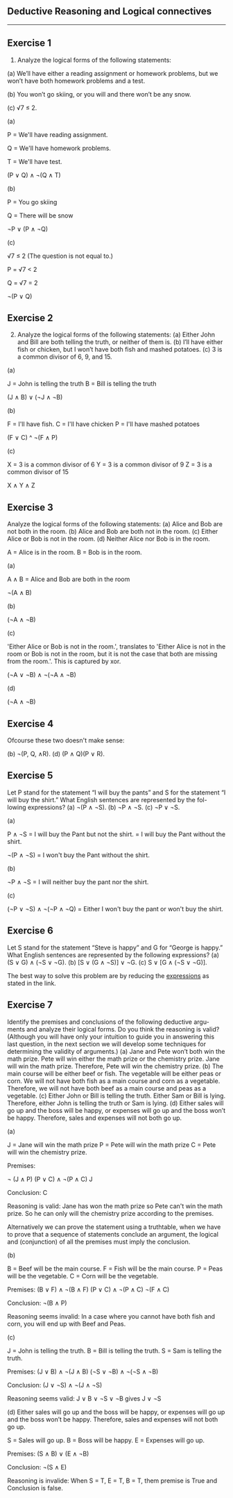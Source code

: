 Deductive Reasoning and Logical connectives
---------------------------------------------
---------------------------------------------

Exercise 1
-----------

1. Analyze the logical forms of the following statements:

(a) We’ll have either a reading assignment or homework problems, but we
won’t have both homework problems and a test.

(b) You won’t go skiing, or you will and there won’t be any snow.

(c) √7 ≤ 2.

(a)

P = We'll have reading assignment.

Q = We'll have homework problems.

T = We'll have test.

(P ∨ Q) ∧ ¬(Q ∧ T)

(b)

P = You go skiing

Q = There will be snow

¬P ∨ (P ∧ ¬Q)

(c)

√7 ≤ 2 (The question is not equal to.)

P = √7 < 2

Q = √7 = 2

¬(P ∨ Q)

Exercise 2
-----------

2. Analyze the logical forms of the following statements:
(a) Either John and Bill are both telling the truth, or neither of them is.
(b) I’ll have either fish or chicken, but I won’t have both fish and mashed
potatoes.
(c) 3 is a common divisor of 6, 9, and 15.

(a)

J = John is telling the truth
B = Bill is telling the truth

(J ∧ B) ∨ (¬J ∧ ¬B)

(b)

F = I'll have fish.
C = I'll have chicken
P = I'll have mashed potatoes

(F ∨ C) ^ ¬(F ∧ P)

(c)

X = 3 is a common divisor of 6
Y = 3 is a common divisor of 9
Z = 3 is a common divisor of 15

X ∧ Y ∧ Z

Exercise 3
-----------

Analyze the logical forms of the following statements:
(a) Alice and Bob are not both in the room.
(b) Alice and Bob are both not in the room.
(c) Either Alice or Bob is not in the room.
(d) Neither Alice nor Bob is in the room.

A = Alice is in the room.
B = Bob is in the room.

(a)

A ∧ B = Alice and Bob are both in the room

¬(A ∧ B)

(b)

(¬A ∧ ¬B)

(c)

'Either Alice or Bob is not in the room.', translates to 'Either Alice is not in the room or Bob is not in the room, but it is not the case that both are missing from the room.'. This is captured by xor.

(¬A ∨ ¬B) ∧ ¬(¬A ∧ ¬B)

(d)

(¬A ∧ ¬B)

Exercise 4
----------

Ofcourse these two doesn't make sense:

(b) ¬(P, Q, ∧R).
(d) (P ∧ Q)(P ∨ R).

Exercise 5
----------

Let P stand for the statement “I will buy the pants” and S for the statement
“I will buy the shirt.” What English sentences are represented by the fol-
lowing expressions?
(a) ¬(P ∧ ¬S).
(b) ¬P ∧ ¬S.
(c) ¬P ∨ ¬S.

(a)

P ∧ ¬S = I will buy the Pant but not the shirt.
       = I will buy the Pant without the shirt.

¬(P ∧ ¬S) = I won't buy the Pant without the shirt.

(b)

¬P ∧ ¬S = I will neither buy the pant nor the shirt.

(c)

(¬P ∨ ¬S) ∧ ¬(¬P ∧ ¬Q) = Either I won't buy the pant or won't buy the shirt.

Exercise 6
-----------

Let S stand for the statement “Steve is happy” and G for “George is happy.”
What English sentences are represented by the following expressions?
(a) (S ∨ G) ∧ (¬S ∨ ¬G).
(b) [S ∨ (G ∧ ¬S)] ∨ ¬G.
(c) S ∨ [G ∧ (¬S ∨ ¬G)].

The best way to solve this problem are by reducing the
[expressions](http://math.stackexchange.com/questions/885946/simplifying-ambiguous-statements)
as stated in the link.

Exercise 7
-----------

Identify the premises and conclusions of the following deductive argu-
ments and analyze their logical forms. Do you think the reasoning is valid?
(Although you will have only your intuition to guide you in answering
this last question, in the next section we will develop some techniques for
determining the validity of arguments.)
(a) Jane and Pete won’t both win the math prize. Pete will win either
the math prize or the chemistry prize. Jane will win the math prize.
Therefore, Pete will win the chemistry prize.
(b) The main course will be either beef or fish. The vegetable will be either
peas or corn. We will not have both fish as a main course and corn as a
vegetable. Therefore, we will not have both beef as a main course and
peas as a vegetable.
(c) Either John or Bill is telling the truth. Either Sam or Bill is lying.
Therefore, either John is telling the truth or Sam is lying.
(d) Either sales will go up and the boss will be happy, or expenses will go
up and the boss won’t be happy. Therefore, sales and expenses will not
both go up.

(a)

J = Jane will win the math prize
P = Pete will win the math prize
C = Pete will win the chemistry prize.

Premises:

¬ (J ∧ P)
(P ∨ C) ∧ ¬(P ∧ C)
J

Conclusion:
C

Reasoning is valid: Jane has won the math prize so Pete can't win the
math prize. So he can only will the chemistry prize according to the
premises.

Alternatively we can prove the statement using a truthtable,
when we have to prove that a sequence of statements conclude an argument,
the logical and (conjunction) of all the premises must imply the conclusion.

(b)

B = Beef will be the main course.
F = Fish will be the main course.
P = Peas will be the vegetable.
C = Corn will be the vegetable.

Premises:
(B ∨ F) ∧ ¬(B ∧ F)
(P ∨ C) ∧ ¬(P ∧ C)
¬(F ∧ C)

Conclusion:
¬(B ∧ P)

Reasoning seems invalid: In a case where you cannot have both fish and
corn, you will end up with Beef and Peas.

(c)

J = John is telling the truth.
B = Bill is telling the truth.
S = Sam is telling the truth.

Premises:
(J ∨ B) ∧ ¬(J ∧ B)
(¬S ∨ ¬B) ∧ ¬(¬S ∧ ¬B)

Conclusion:
(J ∨ ¬S) ∧ ¬(J ∧ ¬S)

Reasoning seems valid: J ∨ B ∨ ¬S ∨ ¬B gives J ∨ ¬S

(d) Either sales will go up and the boss will be happy, or expenses will go
up and the boss won’t be happy. Therefore, sales and expenses will not
both go up.

S = Sales will go up.
B = Boss will be happy.
E = Expenses will go up.

Premises:
(S ∧ B) ∨ (E ∧ ¬B)

Conclusion:
¬(S ∧ E)

Reasoning is invalide: When S = T, E = T, B = T, them premise is True
and Conclusion is false.
